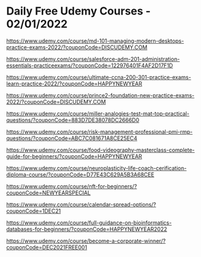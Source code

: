 # Daily Free Udemy Courses - 02/01/2022

https://www.udemy.com/course/md-101-managing-modern-desktops-practice-exams-2022/?couponCode=DISCUDEMY.COM
https://www.udemy.com/course/salesforce-adm-201-administration-essentials-practiceexams/?couponCode=122976401F4AF2D17F1D
https://www.udemy.com/course/ultimate-ccna-200-301-practice-exams-learn-practice-2022/?couponCode=HAPPYNEWYEAR
https://www.udemy.com/course/prince2-foundation-new-practice-exams-2022/?couponCode=DISCUDEMY.COM
https://www.udemy.com/course/miller-analogies-test-mat-top-practical-questions/?couponCode=883D7DE38078DC2666D0
https://www.udemy.com/course/risk-management-professional-pmi-rmp-questions/?couponCode=ABC7C081671A8CE25EC4
https://www.udemy.com/course/food-videography-masterclass-complete-guide-for-beginners/?couponCode=HAPPYNEWYEAR
https://www.udemy.com/course/neuroplasticity-life-coach-cerification-diploma-course/?couponCode=D77E43C629A5B3A68CEE
https://www.udemy.com/course/nft-for-beginners/?couponCode=NEWYEARSPECIAL
https://www.udemy.com/course/calendar-spread-options/?couponCode=1DEC21
https://www.udemy.com/course/full-guidance-on-bioinformatics-databases-for-beginners/?couponCode=HAPPYNEWYEAR2022
https://www.udemy.com/course/become-a-corporate-winner/?couponCode=DEC2021FREE001
